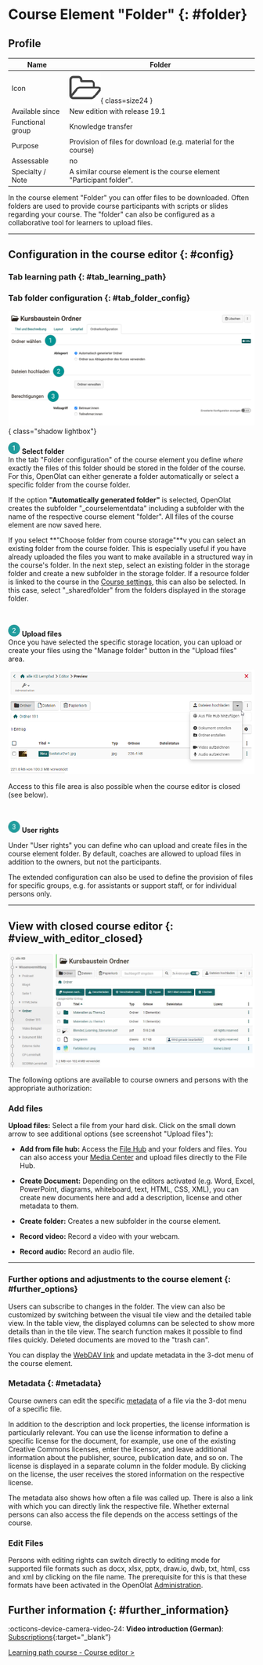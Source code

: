 # Course Element "Folder" {: #folder}

## Profile

Name | Folder
---------|----------
Icon | ![Task Icon](assets/folder.png){ class=size24 }
Available since | New edition with release 19.1
Functional group | Knowledge transfer
Purpose | Provision of files for download (e.g. material for the course)
Assessable | no
Specialty / Note | A similar course element is the course element "Participant folder".


In the course element "Folder" you can offer files to be downloaded. Often folders are used to provide course participants with scripts or slides regarding your course. 
The "folder" can also be configured as a collaborative tool for learners to upload files.

---


## Configuration in the course editor {: #config}

### Tab learning path {: #tab_learning_path}

### Tab folder configuration {: #tab_folder_config}

![course_element_folder_tab_folder_config_v1_de.png](assets/course_element_folder_tab_folder_config_v1_de.png){ class="shadow lightbox"}


![1_green_24.png](assets/1_green_24.png) **Select folder**<br>
In the tab "Folder configuration" of the course element you define *where* exactly the files of this folder should be stored in the folder of the course. For this, OpenOlat can either generate a folder automatically or select a specific folder from the course folder.

If the option **"Automatically generated folder"** is selected, OpenOlat creates the subfolder "_courselementdata" including a subfolder with the name of the respective course element "folder". All files of the course element are now saved here.

If you select **"Choose folder from course storage"**v  you can select an existing folder from the course folder. This is especially useful if you have already uploaded the files you want to make available in a structured way in the course's folder. In the next step, select an existing folder in the storage folder and create a new subfolder in the storage folder. If a resource folder is linked to the course in the [Course settings](../learningresources/Course_Settings.md), this can also be selected. In this case, select "_sharedfolder" from the folders displayed in the storage folder.

<br>

![2_green_24.png](assets/2_green_24.png) **Upload files**<br>
Once you have selected the specific storage location, you can upload or create your files using the "Manage folder" button in the "Upload files" area. 

![Dateien upload](assets/KB_Ordner_Datei_upload.png )

Access to this file area is also possible when the course editor is closed (see below).

<br>

![3_green_24.png](assets/3_green_24.png) **User rights**

Under "User rights" you can define who can upload and create files in the course element folder. By default, coaches are allowed to upload files in addition to the owners, but not the participants.

The extended configuration can also be used to define the provision of files for specific groups, e.g. for assistants or support staff, or for individual persons only. 

---


## View with closed course editor {: #view_with_editor_closed}

![folder screenshot](assets/Kursbasutein_Ordner_191a.jpg)

The following options are available to course owners and persons with the appropriate authorization:


### Add files

**Upload files:** Select a file from your hard disk. Click on the small down arrow to see additional options (see screenshot "Upload files"):

 * **Add from file hub:** Access the [File Hub](../personal_menu/File_Hub.md) and your folders and files. You can also access your [Media Center](../personal_menu/Media_Center.md) and upload files directly to the File Hub.

* **Create Document:** Depending on the editors activated (e.g. Word, Excel, PowerPoint, diagrams, whiteboard, text, HTML, CSS, XML), you can create new documents here and add a description, license and other metadata to them.

* **Create folder:** Creates a new subfolder in the course element.

* **Record video:** Record a video with your webcam.

* **Record audio:** Record an audio file.

---


### Further options and adjustments to the course element  {: #further_options}

Users can subscribe to changes in the folder. The view can also be customized by switching between the visual tile view and the detailed table view. In the table view, the displayed columns can be selected to show more details than in the tile view. The search function makes it possible to find files quickly. Deleted documents are moved to the "trash can".

You can display the [WebDAV link](../basic_concepts/Using_WebDAV.md) and update metadata in the 3-dot menu of the course element. 



### Metadata  {: #metadata}

Course owners can edit the specific [metadata](../basic_concepts/Full_Text_Search.md#meta-data--metadata) of a file via the 3-dot menu of a specific file. 

In addition to the description and lock properties, the license information is particularly relevant. You can use the license information to define a specific license for the document, for example, use one of the existing Creative Commons licenses, enter the licensor, and leave additional information about the publisher, source, publication date, and so on. The license is displayed in a separate column in the folder module. By clicking on the license, the user receives the stored information on the respective license.

The metadata also shows how often a file was called up. There is also a link with which you can directly link the respective file. Whether external persons can also access the file depends on the access settings of the course.

### Edit Files

Persons with editing rights can switch directly to editing mode for supported file formats such as docx, xlsx, pptx, draw.io, dwb, txt, html, css and xml by clicking on the file name. The prerequisite for this is that these formats have been activated in the OpenOlat [Administration](../../manual_admin/administration/External_Tools_-_Administration.md).


## Further information {: #further_information}

:octicons-device-camera-video-24: **Video introduction (German)**: [Subscriptions](<https://www.youtube.com/embed/h9gOqt7TR7Q>){:target="_blank”}

[Learning path course - Course editor >](../../manual_user/learningresources/Learning_path_course_Course_editor.md)<br>
